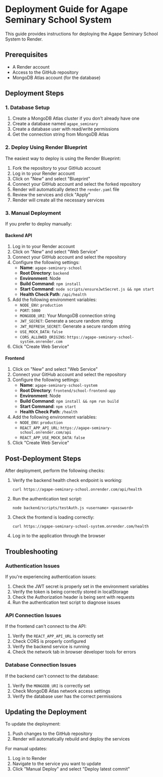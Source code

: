 # Deployment Guide for Agape Seminary School System

This guide provides instructions for deploying the Agape Seminary School System to Render.

## Prerequisites

- A Render account
- Access to the GitHub repository
- MongoDB Atlas account (for the database)

## Deployment Steps

### 1. Database Setup

1. Create a MongoDB Atlas cluster if you don't already have one
2. Create a database named `agape_seminary`
3. Create a database user with read/write permissions
4. Get the connection string from MongoDB Atlas

### 2. Deploy Using Render Blueprint

The easiest way to deploy is using the Render Blueprint:

1. Fork the repository to your GitHub account
2. Log in to your Render account
3. Click on "New" and select "Blueprint"
4. Connect your GitHub account and select the forked repository
5. Render will automatically detect the `render.yaml` file
6. Review the services and click "Apply"
7. Render will create all the necessary services

### 3. Manual Deployment

If you prefer to deploy manually:

#### Backend API

1. Log in to your Render account
2. Click on "New" and select "Web Service"
3. Connect your GitHub account and select the repository
4. Configure the following settings:
   - **Name**: `agape-seminary-school`
   - **Root Directory**: `backend`
   - **Environment**: Node
   - **Build Command**: `npm install`
   - **Start Command**: `node scripts/ensureJwtSecret.js && npm start`
   - **Health Check Path**: `/api/health`
5. Add the following environment variables:
   - `NODE_ENV`: `production`
   - `PORT`: `5000`
   - `MONGODB_URI`: Your MongoDB connection string
   - `JWT_SECRET`: Generate a secure random string
   - `JWT_REFRESH_SECRET`: Generate a secure random string
   - `USE_MOCK_DATA`: `false`
   - `CORS_ALLOWED_ORIGINS`: `https://agape-seminary-school-system.onrender.com`
6. Click "Create Web Service"

#### Frontend

1. Click on "New" and select "Web Service"
2. Connect your GitHub account and select the repository
3. Configure the following settings:
   - **Name**: `agape-seminary-school-system`
   - **Root Directory**: `frontend/school-frontend-app`
   - **Environment**: Node
   - **Build Command**: `npm install && npm run build`
   - **Start Command**: `npm start`
   - **Health Check Path**: `/health`
4. Add the following environment variables:
   - `NODE_ENV`: `production`
   - `REACT_APP_API_URL`: `https://agape-seminary-school.onrender.com/api`
   - `REACT_APP_USE_MOCK_DATA`: `false`
5. Click "Create Web Service"

## Post-Deployment Steps

After deployment, perform the following checks:

1. Verify the backend health check endpoint is working:
   ```
   curl https://agape-seminary-school.onrender.com/api/health
   ```

2. Run the authentication test script:
   ```
   node backend/scripts/testAuth.js <username> <password>
   ```

3. Check the frontend is loading correctly:
   ```
   curl https://agape-seminary-school-system.onrender.com/health
   ```

4. Log in to the application through the browser

## Troubleshooting

### Authentication Issues

If you're experiencing authentication issues:

1. Check the JWT secret is properly set in the environment variables
2. Verify the token is being correctly stored in localStorage
3. Check the Authorization header is being sent with requests
4. Run the authentication test script to diagnose issues

### API Connection Issues

If the frontend can't connect to the API:

1. Verify the `REACT_APP_API_URL` is correctly set
2. Check CORS is properly configured
3. Verify the backend service is running
4. Check the network tab in browser developer tools for errors

### Database Connection Issues

If the backend can't connect to the database:

1. Verify the `MONGODB_URI` is correctly set
2. Check MongoDB Atlas network access settings
3. Verify the database user has the correct permissions

## Updating the Deployment

To update the deployment:

1. Push changes to the GitHub repository
2. Render will automatically rebuild and deploy the services

For manual updates:

1. Log in to Render
2. Navigate to the service you want to update
3. Click "Manual Deploy" and select "Deploy latest commit"
